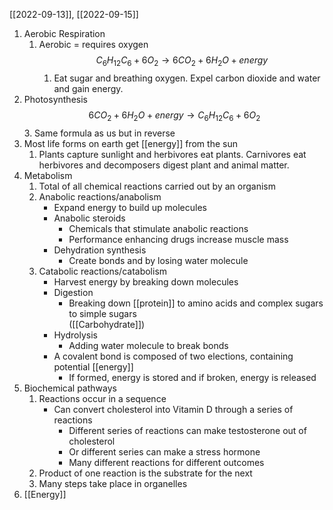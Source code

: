 [[2022-09-13]], [[2022-09-15]]

1. Aerobic Respiration
	1. Aerobic = requires oxygen
	$$C_{6}H_{12}C_{6} + 6O_{2}\rightarrow 6CO_{2} + 6H_{2}O + energy$$
		1. Eat sugar and breathing oxygen. Expel carbon dioxide and water and gain energy.
2. Photosynthesis
$$6CO_{2} + 6H_{2}O + energy\rightarrow C_{6}H_{12}C_{6} + 6O_{2}$$
	3. Same formula as us but in reverse
4. Most life forms on earth get [[energy]] from the sun
	1. Plants capture sunlight and herbivores eat plants. Carnivores eat herbivores and decomposers digest plant and animal matter.
5. Metabolism
	1. Total of all chemical reactions carried out by an organism
	2. Anabolic reactions/anabolism
		- Expand energy to build up molecules
		- Anabolic steroids
			- Chemicals that stimulate anabolic reactions
			- Performance enhancing drugs increase muscle mass
		- Dehydration synthesis
			- Create bonds and by losing water molecule
	3. Catabolic reactions/catabolism
		 - Harvest energy by breaking down molecules
		- Digestion
			- Breaking down [[protein]] to amino acids and complex sugars to simple sugars        
			([[Carbohydrate]])
		- Hydrolysis
			- Adding water molecule to break bonds
		- A covalent bond is composed of two elections, containing potential [[energy]]
			- If formed, energy is stored and if broken, energy is released
6. Biochemical pathways
	1. Reactions occur in a sequence
		- Can convert cholesterol into Vitamin D through a series of reactions 
			- Different series of reactions can make testosterone out of cholesterol
			- Or different series can make a stress hormone
			- Many different reactions for different outcomes
	2. Product of one reaction is the substrate for the next
	3. Many steps take place in organelles
7. [[Energy]]